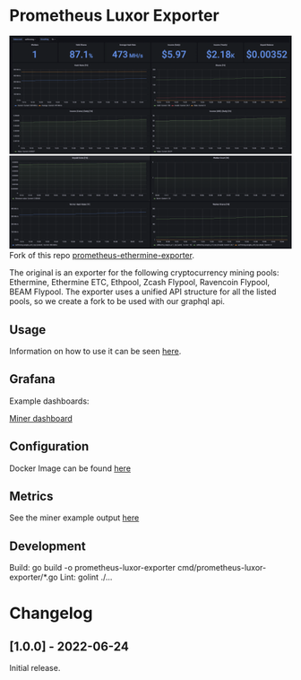 # Prometheus Luxor Exporter

![](examples/luxordash.png)
![](examples/luxordash2.png)
Fork of this repo [prometheus-ethermine-exporter](https://github.com/HON95/prometheus-ethermine-exporter).

The original is an exporter for the following cryptocurrency mining pools: 
Ethermine, Ethermine ETC, Ethpool, Zcash Flypool, Ravencoin Flypool, BEAM Flypool. 
The exporter uses a unified API structure for all the listed pools, so we create a fork
to be used with our graphql api.

## Usage
Information on how to use it can be seen [here](dev/how-to.md).

## Grafana

Example dashboards:

[Miner dashboard](dashboard.json)

## Configuration
Docker Image can be found [here](https://hub.docker.com/repository/docker/luxorlabs/prometheus-luxor-exporter)

## Metrics
See the miner example output [here](examples/output-miner.txt)

## Development
Build: go build -o prometheus-luxor-exporter cmd/prometheus-luxor-exporter/*.go
Lint: golint ./...

# Changelog

## [1.0.0] - 2022-06-24

Initial release.